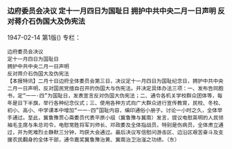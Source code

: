 ### 边府委员会决议  定十一月四日为国耻日  拥护中共中央二月一日声明  反对蒋介石伪国大及伪宪法

1947-02-14
第1版()
专栏：

    边府委员会决议
    定十一月四日为国耻日
    拥护中共中央二月一日声明
    反对蒋介石伪国大及伪宪法
    【本报特讯】二月十日边府全体委员会第三日，决议定十一月四日为国耻纪念日，拥护中共中央二月一日声明，反对国民党擅自召开的伪国大与伪宪法。并决定具体办法三项：一、发布告同胞书，定“一一·四”为国耻日，发表宣言反对伪国大伪宪法；二、通令各机关学校群众团体等，每年是日下半旗，举行各种纪念仪式；三、使用各种方式向广大群众进行宣传教育，民校、冬校、初小、高小、中学课本中增加“一一·四”国耻内容，编印通俗小册子。讨论一小时之久，全体举手通过。至此，冀鲁豫贾心斋委员代表平原小组（冀鲁豫与冀南）发言，提议电慰英明的人民领袖毛主席与朱总司令，电慰常胜将军刘师长、邓政委及全体指战员，特别是伤病员，全体肃立通过，并为死难烈士静默三分钟，均获大会通过。最后决议写信慰问游击区、边沿区艰苦奋斗及支援农民翻身的全体干部，通令嘉奖冀鲁豫治黄、冀南治卫治滏之功绩。（东）

